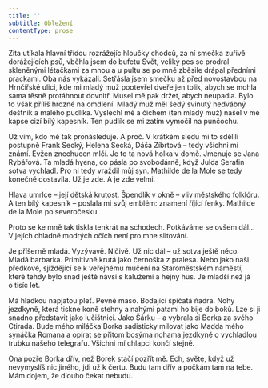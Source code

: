 ```yaml
---
title: ''
subtitle: Obležení
contentType: prose
---
```


  

Zita utíkala hlavní třídou rozrážejíc hloučky chodců, za ní smečka zuřivě dorážejících psů, vběhla jsem do bufetu Svět, veliký pes se prodral skleněnými létačkami za mnou a u pultu se po mně zběsile drápal předními prackami. Oba nás vykázali. Setřásla jsem smečku až před novostavbou na Hrnčířské ulici, kde mi mladý muž pootevřel dveře jen tolik, abych se mohla sama těsně protáhnout dovnitř. Musel mě pak držet, abych neupadla. Bylo to však příliš hrozné na omdlení. Mladý muž měl šedý svinutý hedvábný deštník a malého pudlíka. Vyslechl mě a čichem (ten mladý muž) našel v mé kapse cizí bílý kapesník. Ten pudlík se mi zatím vymočil na punčochu.

Už vím, kdo mě tak pronásleduje. A proč. V krátkém sledu mi to sdělili postupně Frank Secký, Helena Secká, Dáša Zíbrtová – tedy všichni mí známí. Evžen znechucen mlčí. Je to ta nová holka v domě. Jmenuje se Jana Rybářová. Ta mladá hyena, co pásla po svobodárně, když Julda Serafin sotva vychladl. Pro ni tedy vraždil můj syn. Mathilde de la Mole se tedy konečně dostavila. Už je zde. A je zde velmi.

Hlava umrlce – její dětská krutost. Špendlík v okně – vliv městského folklóru. A ten bílý kapesník – poslala mi svůj emblém: znamení říjící fenky. Mathilde de la Mole po severočesku.

Proto se ke mně tak tiskla tenkrát na schodech. Potkáváme se ovšem dál… V jejích chladně modrých očích není pro mne slitování.

Je příšerně mladá. Vyzývavě. Ničivě. Už nic dál – už sotva ještě něco. Mladá barbarka. Primitivně krutá jako černoška z pralesa. Nebo jako naši předkové, sjíždějící se k veřejnému mučení na Staroměstském náměstí, které tehdy bylo snad ještě návsí s kalužemi a hejny hus. Je mladší než já o tisíc let.

Má hladkou napjatou pleť. Pevné maso. Bodající špičatá ňadra. Nohy jezdkyně, která tiskne koně stehny a nahými patami ho bije do boků. Lze si ji snadno představit jako lučištnici. Jako Šárku – a vybrala si Borka za svého Ctirada. Bude mého miláčka Borka sadisticky milovat jako Madda mého synáčka Romana a opírat se přitom bosýma nohama jezdkyně o vychladlou trubku našeho telegrafu. Všichni mí chlapci končí stejně.

Ona pozře Borka dřív, než Borek stačí pozřít mě. Ech, světe, když už nevymyslíš nic jiného, jdi už k čertu. Budu tam dřív a počkám tam na tebe. Mám dojem, že dlouho čekat nebudu.
